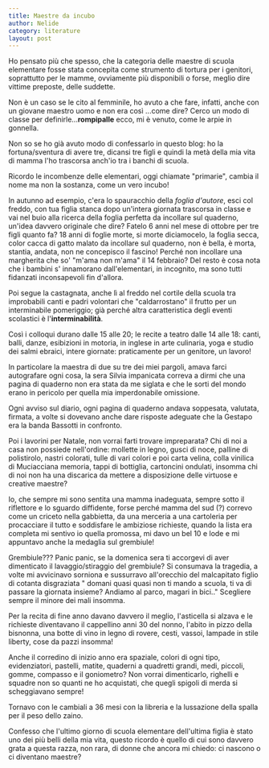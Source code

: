 ```yaml
---
title: Maestre da incubo
author: Nelide
category: literature
layout: post
---
```


Ho pensato più che spesso, che la categoria delle maestre di scuola elementare fosse stata concepita come strumento di tortura per i genitori, soprattutto per le mamme, ovviamente più disponibili o forse, meglio dire vittime preposte, delle suddette.

Non è un caso se le cito al femminile, ho avuto a che fare, infatti, anche con un giovane maestro uomo e non era così ...come dire? Cerco un modo di classe per definirle...<strong>rompipalle</strong> ecco, mi è venuto, come le arpie in gonnella.

Non so se ho già avuto modo di confessarlo in questo blog: ho la fortuna/sventura di avere tre, dicansi tre figli e quindi la metà della mia vita di mamma l'ho trascorsa anch'io tra i banchi di scuola.

Ricordo le incombenze delle elementari, oggi chiamate "primarie", cambia il nome ma non la sostanza, come un vero incubo!

In autunno ad esempio, c'era lo spauracchio della *foglia d'autore*, esci col freddo, con tua figlia stanca dopo un'intera giornata trascorsa in classe e vai nel buio alla ricerca della foglia perfetta da incollare sul quaderno, un'idea davvero originale che dire? Fatelo 6 anni nel mese di ottobre per tre figli quanto fa? 18 anni di foglie morte, si morte diciamocelo, la foglia secca, color cacca di gatto malato da incollare sul quaderno, non è bella, è morta, stantia, andata, non ne concepisco il fascino! Perché non incollare una margherita che so' "m'ama non m'ama" il 14 febbraio? Del resto è cosa nota che i bambini s' innamorano dall'elementari, in incognito, ma sono tutti fidanzati inconsapevoli fin d'allora.

Poi segue la castagnata, anche lì al freddo nel cortile della scuola tra improbabili canti e padri volontari che "caldarrostano" il frutto per un interminabile pomeriggio; già perché altra caratteristica degli eventi scolastici è l'**interminabilità**.

Così i colloqui durano dalle 15 alle 20; le recite a teatro dalle 14 alle 18: canti, balli, danze, esibizioni in motoria, in inglese in arte culinaria, yoga e studio dei salmi ebraici, intere giornate: praticamente per un genitore, un lavoro!

In particolare la maestra di due su tre dei miei pargoli, amava farci autografare ogni cosa, la sera Silvia impanicata correva a dirmi che una pagina di quaderno non era stata da me siglata e che le sorti del mondo erano in pericolo per quella mia imperdonabile omissione.

Ogni avviso sul diario, ogni pagina di quaderno andava soppesata, valutata, firmata, a volte si dovevano anche dare risposte adeguate che la Gestapo era la banda Bassotti in confronto.

Poi i lavorini per Natale, non vorrai farti trovare impreparata? Chi di noi a casa non possiede nell'ordine: mollette in legno, gusci di noce, palline di polistirolo, nastri colorati, tulle di vari colori e poi carta velina, colla vinilica di Muciacciana memoria, tappi di bottiglia, cartoncini ondulati, insomma chi di noi non ha una discarica da mettere a disposizione delle virtuose e creative maestre?

Io, che sempre mi sono sentita una mamma inadeguata, sempre sotto il riflettore e lo sguardo diffidente, forse perché mamma del sud (?) correvo come un criceto nella gabbietta, da una merceria a una cartoleria per procacciare il tutto e soddisfare le ambiziose richieste, quando la lista era completa mi sentivo io quella promossa, mi davo un bel 10 e lode e mi appuntavo anche la medaglia sul grembiule!

Grembiule??? Panic panic, se la domenica sera ti accorgevi di aver dimenticato il lavaggio/stiraggio del grembiule? Si consumava la tragedia, a volte mi avvicinavo sorniona e sussurravo all'orecchio del malcapitato figlio di cotanta disgraziata " domani quasi quasi non ti mando a scuola, ti va di passare la giornata insieme? Andiamo al parco, magari in bici.." Scegliere sempre il minore dei mali insomma.

Per la recita di fine anno davano davvero il meglio, l'asticella si alzava e le richieste diventavano il cappellino anni 30 del nonno, l'abito in pizzo della bisnonna, una botte di vino in legno di rovere, cesti, vassoi, lampade in stile liberty, cose da pazzi insomma!

Anche il corredino di inizio anno era spaziale, colori di ogni tipo, evidenziatori, pastelli, matite, quaderni a quadretti grandi, medi, piccoli, gomme, compasso e il goniometro? Non vorrai dimenticarlo, righelli e squadre non so quanti ne ho acquistati, che quegli spigoli di merda si scheggiavano sempre!

Tornavo con le cambiali a 36 mesi con la libreria e la lussazione della spalla per il peso dello zaino.

Confesso che l'ultimo giorno di scuola elementare dell'ultima figlia è stato uno dei più belli della mia vita, questo ricordo è quello di cui sono davvero grata a questa razza, non rara, di donne che ancora mi chiedo: ci nascono o ci diventano maestre?